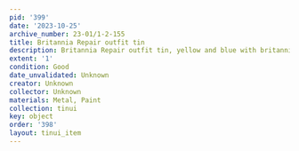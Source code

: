 ```yaml
---
pid: '399'
date: '2023-10-25'
archive_number: 23-01/1-2-155
title: Britannia Repair outfit tin
description: Britannia Repair outfit tin, yellow and blue with britannia image
extent: '1'
condition: Good
date_unvalidated: Unknown
creator: Unknown
collector: Unknown
materials: Metal, Paint
collection: tinui
key: object
order: '398'
layout: tinui_item
---
```

